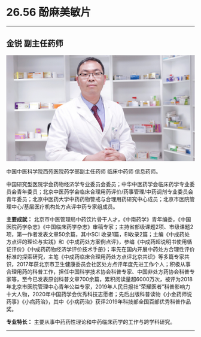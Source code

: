 # 26.56 酚麻美敏片

---

## 金锐 副主任药师

![1684906034163](image/c26_056/1684906034163.png)

中国中医科学院西苑医院药学部副主任药师 临床中药师 信息药师。

中国研究型医院学会药物经济学专业委员会委员；中华中医药学会临床药学专业委员会青年委员；北京中医药学会临床合理用药评价/药事管理/中药调剂专业委员会青年委员；北京中医药大学中药药物警戒与合理用药研究中心成员；北京市医院管理中心/基层医疗机构处方点评中药专家组成员。

**主要成就：** 北京市中医管理局中药饮片骨干人才，《中南药学》青年编委，《中国医院药学杂志》《中国临床药学杂志》审稿专家；主持省部级课题2项、市级课题2项，第一作者发表文章50余篇，其中SCI 收录1篇，EI收录2篇；主编《中成药处方点评的理论与实践》和《中成药处方案例点评》，参编《中成药超说明书使用循证评价》《中成药药物经济学评价技术手册》；率先在国内开展中药处方合理性评价标准的探索研究，主笔《中成药临床合理用药处方点评北京共识》等多篇专家共识，2017年获北京市卫生健康委员会社区处方点评年度先进工作个人；积极从事合理用药的科普工作，担任中国科学技术协会科普专家、中国非处方药协会科普专家等，至今已发表原创科普文章700余篇，累积阅读量超6000万次，被评为2018年北京市医院管理中心青年公益专家，2019年人民日报社“荣耀医者”科普影响力十大人物，2020年中国药学会优秀科技志愿者；先后出版科普读物《小金药师说药事》《小病药治》，其中《小病药治》获评2019年科技部全国百部优秀科普作品奖。

**专业特长：** 主要从事中药药性理论和中药临床药学的工作与跨学科研究。

---
